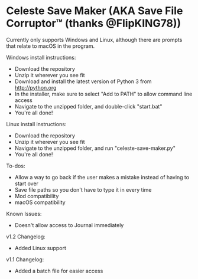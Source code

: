 Celeste Save Maker (AKA Save File Corruptor™ (thanks @FlipKING78))
==================
Currently only supports Windows and Linux, although there are prompts that relate to macOS in the program.

Windows install instructions:
- Download the repository
- Unzip it wherever you see fit
- Download and install the latest version of Python 3 from http://python.org
- In the installer, make sure to select "Add to PATH" to allow command line access
- Navigate to the unzipped folder, and double-click "start.bat"
- You're all done!

Linux install instructions:
- Download the repository
- Unzip it wherever you see fit
- Navigate to the unzipped folder, and run "celeste-save-maker.py"
- You're all done!

To-dos:
- Allow a way to go back if the user makes a mistake instead of having to start over
- Save file paths so you don't have to type it in every time
- Mod compatibility
- macOS compatibility

Known Issues:
- Doesn't allow access to Journal immediately

v1.2 Changelog:
- Added Linux support

v1.1 Changelog:
- Added a batch file for easier access
